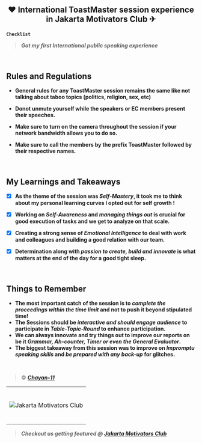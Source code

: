 
## <p align="center"> ❤ International ToastMaster session experience in Jakarta Motivators Club ✈ </p>

**`Checklist`**

> ***Got my first International public speaking experience***

</br>

## Rules and Regulations


* **General rules for any ToastMaster session remains the same like not talking about taboo topics (politics, religion, sex, etc)**

* **Donot unmute yourself while the speakers or EC members present their speeches.** 

* **Make sure to turn on the camera throughout the session if your network bandwidth allows you to do so.**

* **Make sure to call the members by the prefix **ToastMaster** followed by their respective names.**

</br>

## My Learnings and Takeaways 

- [X] **As the theme of the session was *Self-Mastery*, it took me to think about my personal learning curves I opted out for self growth !**

- [X] **Working on *Self-Awareness* and *managing things out* is crucial for good execution of tasks and we get to analyze on that scale.** 

- [X] **Creating a strong sense of *Emotional Intelligence* to deal with work and colleagues and building a good relation with our team.**

- [X] **Determination along with *passion to create, build and innovate* is what matters at the end of the day for a good tight sleep.**

</br>

## Things to Remember 

* **The most important catch of the session is to *complete the proceedings within the time limit* and not to push it beyond stipulated time!**
* **The Sessions should be *interactive and should engage audience* to participate in *Table-Topic-Round* to enhance participation.**
* **We can always innovate and try things out to improve our reports on be it *Grammar, Ah-counter, Timer or even the General Evaluator*.**
* **The biggest takeaway from this session was to improve on *Impromptu speaking skills* and *be prepared with any back-up* for glitches.**

</br>

> © ***[Chayan-11](https://github.com/Chayan-11)***
<table>
	<tr>
		 <td>

</br>
  
![Jakarta Motivators Club](https://user-images.githubusercontent.com/76246106/131919318-211e73dc-8019-4321-85cc-d4051cbb5262.png)

  </br>
</table>

> ***Checkout us getting featured @ [Jakarta Motivators Club](https://www.instagram.com/p/CTo2bXZPFI8/?utm_source=ig_web_copy_link)***

# 
